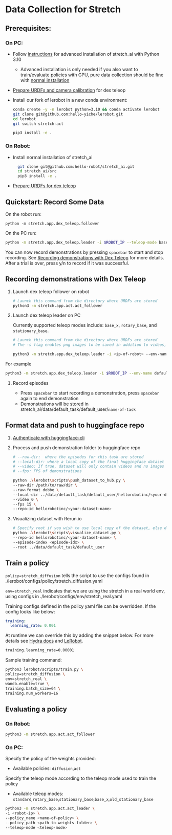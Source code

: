# Data Collection for Stretch

## Prerequisites:

### On PC:

- Follow [instructions](../README.md#advanced-installation) for advanced installation of stretch_ai with Python 3.10

  - Advanced installation is only needed if you also want to train/evaluate policies with GPU, pure data collection should be fine with [normal installation](data_collection.md#on-robot)

- [Prepare URDFs and camera calibration](https://github.com/hello-robot/stretch_dex_teleop?tab=readme-ov-file#generate-specialized-urdfs) for dex teleop

- Install our fork of lerobot in a new conda environment:

  ```bash
  conda create -y -n lerobot python=3.10 && conda activate lerobot
  git clone git@github.com:hello-yiche/lerobot.git
  cd lerobot
  git switch stretch-act

  pip3 install -e .
  ```

### On Robot:

- Install normal installation of stretch_ai

  ```bash
    git clone git@github.com:hello-robot/stretch_ai.git
    cd stretch_ai/src
    pip3 install -e .
  ```

- [Prepare URDFs for dex teleop](https://github.com/hello-robot/stretch_dex_teleop?tab=readme-ov-file#generate-specialized-urdfs)

## Quickstart: Record Some Data

On the robot run:

```
python -m stretch.app.dex_teleop.follower
```

On the PC run:

```bash
python -m stretch.app.dex_teleop.leader -i $ROBOT_IP --teleop-mode base_x --save-images --record-success --env-name default
```

You can now record demonstrations by pressing `spacebar` to start and stop recording. See [Recording demonstrations with Dex Teleop](data_collection.md#recording-demonstrations-with-dex-teleop) for more details. After a trial is over, press y/n to record if it was successful.

## Recording demonstrations with Dex Teleop

1. Launch dex teleop follower on robot

   ```bash
   # Launch this command from the directory where URDFs are stored
   python3 -m stretch.app.act.act_follower
   ```

1. Launch dex teleop leader on PC

   Currently supported teleop modes include: `base_x`, `rotary_base`, and `stationary_base`.

   ```bash
   # Launch this command from the directory where URDFs are stored
   # The -s flag enables png images to be saved in addition to videos, which is faster for model training if training is CPU bound (no video decoding)

   python3 -m stretch.app.dex_teleop.leader -i <ip-of-robot> --env-name <name-of-task> --teleop-mode <teleop-mode> -s
   ```

For example

```bash
python3 -m stretch.app.dex_teleop.leader -i $ROBOT_IP --env-name default_task --teleop-mode base_x -s
```

1. Record episodes

   - Press `spacebar` to start recording a demonstration, press `spacebar` again to end demonstration
   - Demonstrations will be stored in stretch_ai/data/default_task/default_user/`name-of-task`

## Format data and push to huggingface repo

1. [Authenticate with huggingface-cli](https://huggingface.co/docs/huggingface_hub/en/guides/cli)

1. Process and push demonstration folder to huggingface repo

   ```bash
   # --raw-dir:  where the episodes for this task are stored
   # --local-dir: where a local copy of the final huggingface dataset will be stored, last two layers of local_dir should be in same format as the repo-id
   # --video: If true, dataset will only contain videos and no images
   # --fps: FPS of demonstrations

   python .\lerobot\scripts\push_dataset_to_hub.py \
   --raw-dir /path/to/raw/dir \
   --raw-format dobbe \
   --local-dir ../data/default_task/default_user/hellorobotinc/<your-dataset-name> \
   --video 0 \
   --fps 15 \
   --repo-id hellorobotinc/<your-dataset-name>
   ```

1. Visualizing dataset with Rerun.io

   ```bash
   # Specify root if you wish to use local copy of the dataset, else dataset will be pulled from web
   python .\lerobot\scripts\visualize_dataset.py \
   --repo-id hellorobotinc/<your-dataset-name> \
   --episode-index <episode-idx> \
   --root ../data/default_task/default_user
   ```

## Train a policy

`policy=stretch_diffusion` tells the script to use the configs found in ./lerobot/configs/policy/stretch_diffusion.yaml

`env=stretch_real` indicates that we are using the stretch in a real world env, using configs in ./lerobot/configs/env/stretch_real.yaml

Training configs defined in the policy yaml file can be overridden.
If the config looks like below:

```yaml
training:
  learning_rate: 0.001
```

At runtime we can override this by adding the snippet below. For more details see [Hydra docs](https://hydra.cc/docs/intro/) and [LeRobot](https://github.com/huggingface/lerobot?tab=readme-ov-file#train-your-own-policy).

```bash
training.learning_rate=0.00001
```

Sample training command:

```bash
python3 lerobot/scripts/train.py \
policy=stretch_diffusion \
env=stretch_real \
wandb.enable=true \
training.batch_size=64 \
training.num_workers=16
```

## Evaluating a policy

### On Robot:

```bash
python3 -m stretch.app.act.act_follower
```

### On PC:

Specify the policy of the weights provided:

- Available policies: `diffusion`,`act`

Specify the teleop mode according to the teleop mode used to train the policy

- Available teleop modes: `standard`,`rotary_base`,`stationary_base`,`base_x`,`old_stationary_base`

```bash
python3 -m stretch.app.act.act_leader \
-i <robot-ip> \
--policy_name <name-of-policy> \
--policy_path <path-to-weights-folder> \
--teleop-mode <teleop-mode>
```
